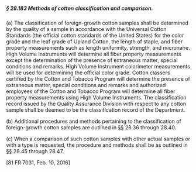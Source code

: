 ##### § 28.183 Methods of cotton classification and comparison. #####

(a) The classification of foreign-growth cotton samples shall be determined by the quality of a sample in accordance with the Universal Cotton Standards (the official cotton standards of the United States) for the color grade and the leaf grade of Upland Cotton, the length of staple, and fiber property measurements such as length uniformity, strength, and micronaire. High Volume Instruments will determine all fiber property measurements except the determination of the presence of extraneous matter, special conditions and remarks. High Volume Instrument colorimeter measurements will be used for determining the official color grade. Cotton classers certified by the Cotton and Tobacco Program will determine the presence of extraneous matter, special conditions and remarks and authorized employees of the Cotton and Tobacco Program will determine all fiber property measurements using High Volume Instruments. The classification record issued by the Quality Assurance Division with respect to any cotton sample shall be deemed to be the classification record of the Department.

(b) Additional procedures and methods pertaining to the classification of foreign-growth cotton samples are outlined in §§ 28.36 through 28.40.

(c) When a comparison of such cotton samples with other actual samples or with a type is requested, the procedure and methods shall be as outlined in §§ 28.45 through 28.47.

[81 FR 7031, Feb. 10, 2016]